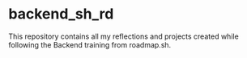 # backend_sh_rd
This repository contains all my reflections and projects created while following the Backend training from roadmap.sh.

